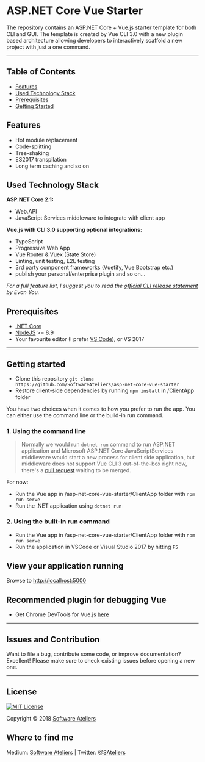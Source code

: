 ﻿# ASP.NET Core Vue Starter

The repository contains an ASP.NET Core + Vue.js starter template for both CLI and GUI. The template is created by Vue CLI 3.0 with a new plugin based architecture allowing developers to interactively scaffold a new project with just a one command.

---

## Table of Contents

* [Features](#features)
* [Used Technology Stack](#used-technology-stack)
* [Prerequisites](#prerequisites)
* [Getting Started](#getting-started)

## Features

* Hot module replacement
* Code-splitting
* Tree-shaking
* ES2017 transpilation
* Long term caching and so on

## Used Technology Stack

**ASP.NET Core 2.1:**

* Web.API
* JavaScript Services middleware to integrate with client app

**Vue.js with CLI 3.0 supporting optional integrations:**

* TypeScript
* Progressive Web App
* Vue Router & Vuex (State Store)
* Linting, unit testing, E2E testing
* 3rd party component frameworks (Vuetify, Vue Bootstrap etc.)
* publish your personal/enterprise plugin and so on...

*For a full feature list, I suggest you to read the [official CLI release statement](https://medium.com/the-vue-point/vue-cli-3-0-is-here-c42bebe28fbb) by Evan You.*

## Prerequisites

* [.NET Core](https://www.microsoft.com/net/download/windows)
* [NodeJS](https://nodejs.org/) >= 8.9
* Your favourite editor (I prefer [VS Code](https://code.visualstudio.com/)), or VS 2017

---

## Getting started

* Clone this repository `git clone https://github.com/SoftwareAteliers/asp-net-core-vue-starter`
* Restore client-side dependencies by running `npm install` in /ClientApp folder

You have two choices when it comes to how you prefer to run the app. You can either use the command line or the build-in run command.

### 1. Using the command line

> Normally we would run `dotnet run` command to run ASP.NET application and Microsoft ASP.NET Core JavaScriptServices middleware would start a new process for client side application, but middleware does not support Vue CLI 3 out-of-the-box right now, there's a [pull request](https://github.com/aspnet/JavaScriptServices/pull/1726) waiting to be merged.

For now:

* Run the Vue app in /asp-net-core-vue-starter/ClientApp folder with `npm run serve`
* Run the .NET application using `dotnet run`

### 2. Using the built-in run command

* Run the Vue app in /asp-net-core-vue-starter/ClientApp folder with `npm run serve`
* Run the application in VSCode or Visual Studio 2017 by hitting `F5`

## View your application running

Browse to [http://localhost:5000](http://localhost:5000)

## Recommended plugin for debugging Vue

* Get Chrome DevTools for Vue.js [here](https://chrome.google.com/webstore/detail/vuejs-devtools/nhdogjmejiglipccpnnnanhbledajbpd)

---

## Issues and Contribution

Want to file a bug, contribute some code, or improve documentation? Excellent! Please make sure to check existing issues before opening a new one.

---

## License

[![MIT License](https://img.shields.io/badge/license-MIT-blue.svg?style=flat)](/content/LICENSE)

Copyright &copy; 2018 [Software Ateliers](https://github.com/SoftwareAteliers)

## Where to find me

Medium: [Software Ateliers](https://medium.com/software-ateliers) | Twitter: [@SAteliers](https://twitter.com/SAteliers)